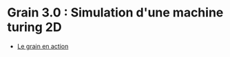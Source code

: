 Grain 3.0 : Simulation d'une machine turing 2D
========

* [Le grain en action](http://inriamecsci.github.com/#!/grains/Turing-2D)
